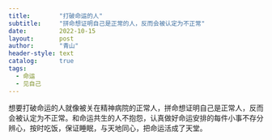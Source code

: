 ```yaml
---
title:        "打破命运的人"
subtitle:     "拼命想证明自己是正常的人，反而会被认定为不正常"
date:         2022-10-15
layout:       post
author:       "青山"
header-style: text
catalog:      true
tags:
  - 命运
  - 见自己
---
```


想要打破命运的人就像被关在精神病院的正常人，拼命想证明自己是正常人，反而会被认定为不正常。和命运共生的人不抱怨，认真做好命运安排的每件小事不存分辨心，按时吃饭，保证睡眠，与天地同心，把命运活成了天堂。